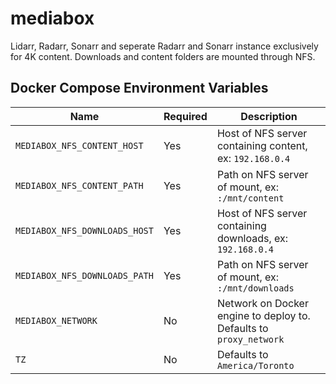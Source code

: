 # mediabox

Lidarr, Radarr, Sonarr and seperate Radarr and Sonarr instance exclusively for 4K content. Downloads and content folders are mounted through NFS. 

## Docker Compose Environment Variables

| Name | Required | Description
|---|---|---
| `MEDIABOX_NFS_CONTENT_HOST`   | Yes | Host of NFS server containing content, ex: `192.168.0.4`
| `MEDIABOX_NFS_CONTENT_PATH`   | Yes | Path on NFS server of mount, ex: `:/mnt/content`
| `MEDIABOX_NFS_DOWNLOADS_HOST` | Yes | Host of NFS server containing downloads, ex: `192.168.0.4`
| `MEDIABOX_NFS_DOWNLOADS_PATH` | Yes | Path on NFS server of mount, ex: `:/mnt/downloads`
| `MEDIABOX_NETWORK`           | No | Network on Docker engine to deploy to. Defaults to `proxy_network`
| `TZ`                          | No | Defaults to `America/Toronto`